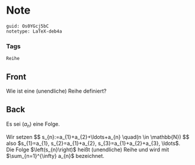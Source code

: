 # Note
```
guid: Os0YGcj5bC
notetype: LaTeX-deb4a
```

### Tags
```
Reihe
```

## Front
Wie ist eine (unendliche) Reihe definiert?

## Back
Es sei $\left(a_{n}\right)$ eine Folge.<div>
</div><div>Wir setzen
$$
s_{n}:=a_{1}+a_{2}+\ldots+a_{n} \quad(n \in \mathbb{N})
$$
also $s_{1}=a_{1}, s_{2}=a_{1}+a_{2}, s_{3}=a_{1}+a_{2}+a_{3}, \ldots$. </div><div>
</div><div>Die Folge $\left(s_{n}\right)$ heißt (unendliche) Reihe und wird mit $\sum_{n=1}^{\infty} a_{n}$ bezeichnet.
</div>

